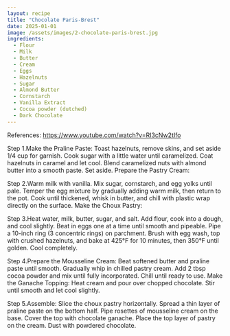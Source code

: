 ```yaml
---
layout: recipe
title: "Chocolate Paris-Brest"
date: 2025-01-01
image: /assets/images/2-chocolate-paris-brest.jpg
ingredients:
  - Flour
  - Milk
  - Butter
  - Cream
  - Eggs
  - Hazelnuts
  - Sugar
  - Almond Butter
  - Cornstarch
  - Vanilla Extract
  - Cocoa powder (dutched)
  - Dark Chocolate
---
```


References: https://www.youtube.com/watch?v=RI3cNw2tIfo

Step 1.Make the Praline Paste:
Toast hazelnuts, remove skins, and set aside 1/4 cup for garnish.
Cook sugar with a little water until caramelized. Coat hazelnuts in caramel and let cool.
Blend caramelized nuts with almond butter into a smooth paste. Set aside.
Prepare the Pastry Cream:

Step 2.Warm milk with vanilla. Mix sugar, cornstarch, and egg yolks until pale.
Temper the egg mixture by gradually adding warm milk, then return to the pot.
Cook until thickened, whisk in butter, and chill with plastic wrap directly on the surface.
Make the Choux Pastry:

Step 3.Heat water, milk, butter, sugar, and salt. Add flour, cook into a dough, and cool slightly.
Beat in eggs one at a time until smooth and pipeable. Pipe a 10-inch ring (3 concentric rings) on parchment.
Brush with egg wash, top with crushed hazelnuts, and bake at 425°F for 10 minutes, then 350°F until golden. Cool completely.

Step 4.Prepare the Mousseline Cream:
Beat softened butter and praline paste until smooth. Gradually whip in chilled pastry cream.
Add 2 tbsp cocoa powder and mix until fully incorporated. Chill until ready to use.
Make the Ganache Topping:
Heat cream and pour over chopped chocolate. Stir until smooth and let cool slightly.

Step 5.Assemble: Slice the choux pastry horizontally. Spread a thin layer of praline paste on the bottom half.
Pipe rosettes of mousseline cream on the base.
Cover the top with chocolate ganache.
Place the top layer of pastry on the cream. Dust with powdered chocolate.